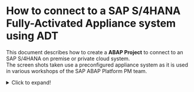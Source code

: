 # How to connect to a SAP S/4HANA Fully-Activated Appliance system using ADT  

This document describes how to create a **ABAP Project** to connect to an SAP S/4HANA on premise or private cloud system.  
The screen shots taken use a preconfigured appliance system as it is used in various workshops of the SAP ABAP Platform PM team.  

<details>
 <summary>Click to expand!</summary>

1. Click on  **File > New > New ABAP Project**

   ![New ABAP Project](images/100_create_a_new_abap_project.png)

2. In the *System Connection* dialogue click on the link **new system connection**  

   ![System Connection](images/110_create_a_new_abap_project.png)

3. In the *Connection Settings* dialogue choose the connection type **Custom Application Server**  
   
   Then enter the following connection information
   - System ID: S4H
   - Application Server: xxx.xxx.xxx.xxx
   - Instance Number: 00
   
   and **deactivate** the check box **Activate Secure Network Communication (SNC)**
   
   Press Next.   

   ![Connection Settings](images/120_create_a_new_abap_project.png)

4. In the *Logon to System* dialogue enter the following data
    
   - Client: xxx
   - User: DEVELOPER###
   - Password: xxxxxxxx
   - Language: xx

   Press Next

   ![Logon to System](images/130_create_a_new_abap_project.png)
   
5. In the *Project Name* screen you can choose an individual name for your project or leave the default value proposed by ADT.
  
   ![Project Name](images/140_create_a_new_abap_project.png)

6. Press **Finish**.   
   
</details>
